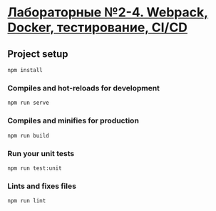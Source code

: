 # [Лабораторные №2-4. Webpack, Docker, тестирование, CI/CD](https://www.notion.so/2-4-Webpack-Docker-CI-CD-889be8073aa24ac29bf4788b30e31537)

## Project setup
```
npm install
```

### Compiles and hot-reloads for development
```
npm run serve
```

### Compiles and minifies for production
```
npm run build
```

### Run your unit tests
```
npm run test:unit
```

### Lints and fixes files
```
npm run lint
```
